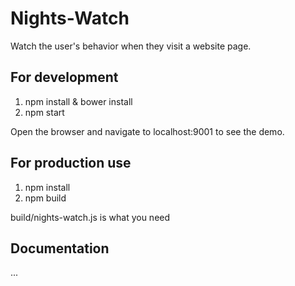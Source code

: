 Nights-Watch
============

Watch the user's behavior when they visit a website page.

## For development

1. npm install & bower install
2. npm start

Open the browser and navigate to localhost:9001 to see the demo.

## For production use

1. npm install
2. npm build

build/nights-watch.js is what you need

## Documentation

...



